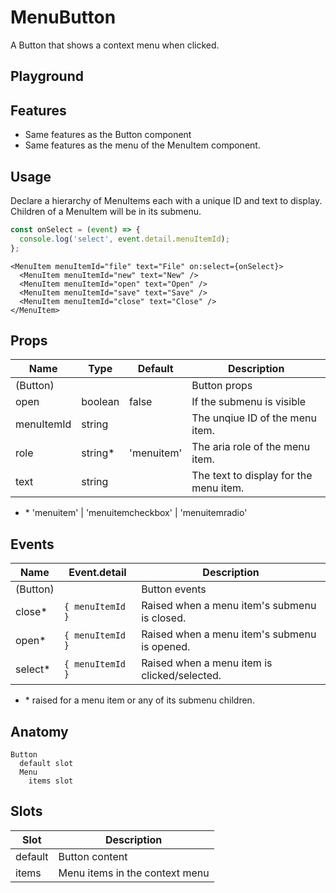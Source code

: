 <script>
    import Playground from './MenuButtonPlayground.svelte';
</script>

# MenuButton

A Button that shows a context menu when clicked.

## Playground

<Playground />

## Features

- Same features as the Button component
- Same features as the menu of the MenuItem component.

## Usage

Declare a hierarchy of MenuItems each with a unique ID and text to display.
Children of a MenuItem will be in its submenu.

```ts
const onSelect = (event) => {
  console.log('select', event.detail.menuItemId);
};
```

```svelte
<MenuItem menuItemId="file" text="File" on:select={onSelect}>
  <MenuItem menuItemId="new" text="New" />
  <MenuItem menuItemId="open" text="Open" />
  <MenuItem menuItemId="save" text="Save" />
  <MenuItem menuItemId="close" text="Close" />
</MenuItem>
```

## Props

| Name       | Type     | Default    | Description                            |
| ---------- | -------- | ---------- | -------------------------------------- |
| (Button)   |          |            | Button props                           |
| open       | boolean  | false      | If the submenu is visible              |
| menuItemId | string   |            | The unqiue ID of the menu item.        |
| role       | string\* | 'menuitem' | The aria role of the menu item.        |
| text       | string   |            | The text to display for the menu item. |

- \* 'menuitem' | 'menuitemcheckbox' | 'menuitemradio'

## Events

| Name     | Event.detail     | Description                                  |
| -------- | ---------------- | -------------------------------------------- |
| (Button) |                  | Button events                                |
| close\*  | `{ menuItemId }` | Raised when a menu item's submenu is closed. |
| open\*   | `{ menuItemId }` | Raised when a menu item's submenu is opened. |
| select\* | `{ menuItemId }` | Raised when a menu item is clicked/selected. |

- \* raised for a menu item or any of its submenu children.

## Anatomy

```
Button
  default slot
  Menu
    items slot
```

## Slots

| Slot    | Description                    |
| ------- | ------------------------------ |
| default | Button content                 |
| items   | Menu items in the context menu |
